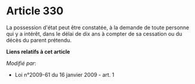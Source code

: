 # Article 330

La possession d'état peut être constatée, à la demande de toute personne qui y a intérêt, dans le délai de dix ans à compter
de sa cessation ou du décès du parent prétendu.

**Liens relatifs à cet article**

_Modifié par_:

  - Loi n°2009-61 du 16 janvier 2009 - art. 1
